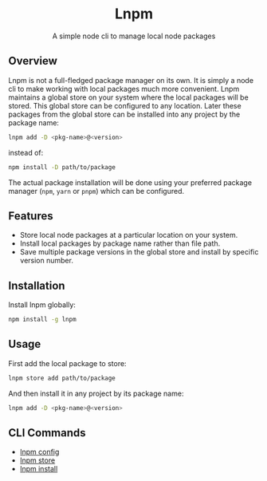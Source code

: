 <h1 align="center">
  Lnpm
</h1>

<p align="center">
  A simple node cli to manage local node packages
</p>

## Overview

Lnpm is not a full-fledged package manager on its own. It is simply a node cli to make working with local packages much more convenient. Lnpm maintains a global store on your system where the local packages will be stored. This global store can be configured to any location. Later these packages from the global store can be installed into any project by the package name:

```bash
lnpm add -D <pkg-name>@<version>
```

instead of:

```bash
npm install -D path/to/package
```

The actual package installation will be done using your preferred package manager (`npm`, `yarn` or `pnpm`) which can be configured.

## Features

- Store local node packages at a particular location on your system.
- Install local packages by package name rather than file path.
- Save multiple package versions in the global store and install by specific version number.

## Installation

Install lnpm globally:

```bash
npm install -g lnpm
```

## Usage

First add the local package to store:

```bash
lnpm store add path/to/package
```

And then install it in any project by its package name:

```bash
lnpm add -D <pkg-name>@<version>
```

## CLI Commands

- [lnpm config](https://github.com/arpansaha13/lnpm/tree/main/docs/config.md)
- [lnpm store](https://github.com/arpansaha13/lnpm/tree/main/docs/store.md)
- [lnpm install](https://github.com/arpansaha13/lnpm/tree/main/docs/install.md)
